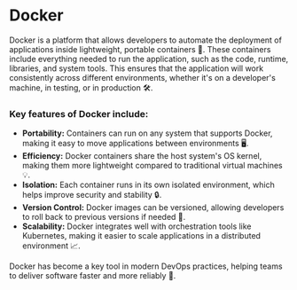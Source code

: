 # Docker

Docker is a platform that allows developers to automate the deployment of applications inside lightweight, portable containers 🚢. These containers include everything needed to run the application, such as the code, runtime, libraries, and system tools. This ensures that the application will work consistently across different environments, whether it's on a developer's machine, in testing, or in production 🛠️.

### Key features of Docker include:

- <b>Portability:</b> Containers can run on any system that supports Docker, making it easy to move applications between environments 🖥️.
- <b>Efficiency:</b> Docker containers share the host system's OS kernel, making them more lightweight compared to traditional virtual machines 💡.
- <b>Isolation:</b> Each container runs in its own isolated environment, which helps improve security and stability 🔒.
- <b>Version Control:</b> Docker images can be versioned, allowing developers to roll back to previous versions if needed 🔄.
- <b>Scalability:</b> Docker integrates well with orchestration tools like Kubernetes, making it easier to scale applications in a distributed environment 📈.

Docker has become a key tool in modern DevOps practices, helping teams to deliver software faster and more reliably 🚀.
